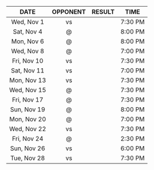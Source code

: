 |    DATE     |         OPPONENT          |  RESULT  |  TIME   |
|:-----------:|:-------------------------:|:--------:|:-------:|
| Wed, Nov 1  |     vs [](/r/pacers)      |          | 7:30 PM |
| Sat, Nov 4  |      @ [](/r/gonets)      |          | 8:00 PM |
| Mon, Nov 6  |   @ [](/r/timberwolves)   |          | 8:00 PM |
| Wed, Nov 8  |      @ [](/r/sixers)      |          | 7:00 PM |
| Fri, Nov 10 |     vs [](/r/gonets)      |          | 7:30 PM |
| Sat, Nov 11 | vs [](/r/torontoraptors)  |          | 7:00 PM |
| Mon, Nov 13 |    vs [](/r/nyknicks)     |          | 7:30 PM |
| Wed, Nov 15 |      @ [](/r/sixers)      |          | 7:30 PM |
| Fri, Nov 17 |  @ [](/r/torontoraptors)  |          | 7:30 PM |
| Sun, Nov 19 | @ [](/r/memphisgrizzlies) |          | 8:00 PM |
| Mon, Nov 20 | @ [](/r/charlottehornets) |          | 7:00 PM |
| Wed, Nov 22 |    vs [](/r/mkebucks)     |          | 7:30 PM |
| Fri, Nov 24 |   @ [](/r/orlandomagic)   |          | 2:30 PM |
| Sun, Nov 26 |  vs [](/r/atlantahawks)   |          | 6:00 PM |
| Tue, Nov 28 |  vs [](/r/chicagobulls)   |          | 7:30 PM |